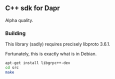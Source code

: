 ## C++ sdk for Dapr

Alpha quality.

### Building

This library (sadly) requires precisely libproto 3.6.1.

Fortunately, this is exactly what is in Debian.

```sh
apt-get install libgrpc++-dev
cd src
make
```


